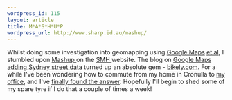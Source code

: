 ```yaml
--- 
wordpress_id: 115
layout: article
title: M*A*S*H*U*P
wordpress_url: http://www.sharp.id.au/mashup/
---
```

Whilst doing some investigation into geomapping using <a href="http://maps.google.com">Google Maps</a> <a href="http://www.zoomin.com.au">et al</a>, I stumbled upon <a href="http://blogs.smh.com.au/mashup/">Mashup </a>on the <a href="http://www.smh.com.au/">SMH </a>website. The blog on <a href="http://blogs.smh.com.au/mashup/archives//004599.html">Google Maps adding Sydney street data</a> turned up an absolute gem - <a href="http://www.bikely.com">bikely.com</a>. For a while I've been wondering how to commute from my home in Cronulla to <a href="http://www.inthemix.com.au">my office</a>, and I've <a href="http://www.bikely.com/maps/bike-path/Cronulla-to-Central-Pitt-St">finally found the answer</a>. Hopefully I'll begin to shed some of my spare tyre if I do that a couple of times a week!

